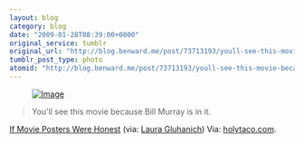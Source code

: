 ```yaml
---
layout: blog
category: blog
date: "2009-01-28T08:39:00+0000"
original_service: tumblr
original_url: "http://blog.benward.me/post/73713193/youll-see-this-movie-because-bill-murray-is-in"
tumblr_post_type: photo
atomid: "http://blog.benward.me/post/73713193/youll-see-this-movie-because-bill-murray-is-in"
---
```

<figure class="photo">
  <a href="http://www.holytaco.com/if-movie-posters-were-honest"><img src="http://benward.me/res/tumblr/media/73713193/0.jpg" alt="Image"></a>
</figure>

> You'll see this movie because Bill Murray is in it.

<a href="http://www.holytaco.com/if-movie-posters-were-honest">If Movie Posters Were Honest</a> (via: [Laura Gluhanich](http://lauraglu.tumblr.com/))
Via: [holytaco.com](http://www.holytaco.com/if-movie-posters-were-honest).